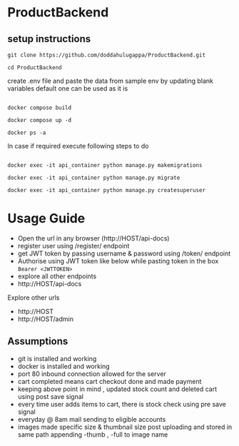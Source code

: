 # ProductBackend

## setup instructions
```
git clone https://github.com/doddahulugappa/ProductBackend.git

cd ProductBackend 
```

create .env file and paste the data from sample env by updating blank variables
default one can be used as it is

```

docker compose build

docker compose up -d

docker ps -a

```
In case if required execute following steps to do
```

docker exec -it api_container python manage.py makemigrations

docker exec -it api_container python manage.py migrate

docker exec -it api_container python manage.py createsuperuser

```

# Usage Guide
- Open the url in any browser (http://HOST/api-docs)
- register user using /register/ endpoint
- get JWT token by passing username & password using /token/ endpoint
- Authorise using JWT token like below while pasting token in the box
`Bearer <JWTTOKEN>`
- explore all other endpoints 
- http://HOST/api-docs

Explore other urls
- http://HOST
- http://HOST/admin


## Assumptions
- git is installed and working
- docker is installed and working
- port 80 inbound connection allowed for the server
- cart completed means cart checkout done and made payment
- keeping above point in mind , updated stock count and deleted cart using post save signal
- every time user adds items to cart, there is stock check using pre save signal 
- everyday @ 8am mail sending to eligible accounts
- images made specific size & thumbnail size post uploading and stored in same path appending -thumb , -full to image 
name





